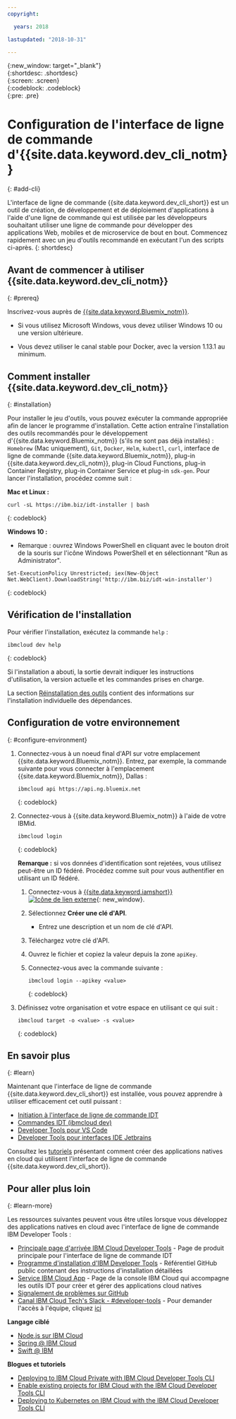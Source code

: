 ```yaml
---
copyright:

  years: 2018

lastupdated: "2018-10-31"

---
```


{:new_window: target="_blank"}  
{:shortdesc: .shortdesc}  
{:screen: .screen}  
{:codeblock: .codeblock}  
{:pre: .pre}  

# Configuration de l'interface de ligne de commande d'{{site.data.keyword.dev_cli_notm}}
{: #add-cli}

L'interface de ligne de commande {{site.data.keyword.dev_cli_short}} est un outil de création, de développement et de déploiement d'applications à l'aide d'une ligne de commande qui est utilisée par les développeurs souhaitant utiliser une ligne de commande pour développer des applications Web, mobiles et de microservice de bout en bout. Commencez rapidement avec un jeu d'outils recommandé en exécutant l'un des scripts ci-après.
{: shortdesc}

## Avant de commencer à utiliser {{site.data.keyword.dev_cli_notm}}
{: #prereq}

Inscrivez-vous auprès de [{{site.data.keyword.Bluemix_notm}}](http://ibm.biz/ibm-registration).

*  Si vous utilisez Microsoft Windows, vous devez utiliser Windows 10 ou une version ultérieure.

* Vous devez utiliser le canal stable pour Docker, avec la version 1.13.1 au minimum.

## Comment installer {{site.data.keyword.dev_cli_notm}}
{: #installation}

Pour installer le jeu d'outils, vous pouvez exécuter la commande appropriée afin de lancer le programme d'installation. Cette action entraîne l'installation des outils recommandés pour le développement d'{{site.data.keyword.Bluemix_notm}} (s'ils ne sont pas déjà installés) : `Homebrew` (Mac uniquement), `Git`, `Docker`, `Helm`, `kubectl`, `curl`, interface de ligne de commande {{site.data.keyword.Bluemix_notm}}, plug-in {{site.data.keyword.dev_cli_notm}}, plug-in Cloud Functions, plug-in Container Registry, plug-in Container Service et plug-in `sdk-gen`. Pour lancer l'installation, procédez comme suit :

**Mac et Linux :**

```
curl -sL https://ibm.biz/idt-installer | bash
```
{: codeblock}


**Windows 10 :**

* Remarque : ouvrez Windows PowerShell en cliquant avec le bouton droit de la souris sur l'icône Windows PowerShell et en sélectionnant "Run as Administrator".

```
Set-ExecutionPolicy Unrestricted; iex(New-Object Net.WebClient).DownloadString('http://ibm.biz/idt-win-installer')
```
{: codeblock}

## Vérification de l'installation
Pour vérifier l'installation, exécutez la commande `help` :

```
ibmcloud dev help
```
{: codeblock}

Si l'installation a abouti, la sortie devrait indiquer les instructions d'utilisation, la version actuelle et les commandes prises en charge.

La section [Réinstallation des outils](/docs/troubleshoot/ts_createapps.html#appendix) contient des informations sur l'installation individuelle des dépendances.

## Configuration de votre environnement
{: #configure-environment}

1. Connectez-vous à un noeud final d'API sur votre emplacement {{site.data.keyword.Bluemix_notm}}. Entrez, par exemple, la commande suivante pour vous connecter à l'emplacement {{site.data.keyword.Bluemix_notm}}, Dallas :

	```
	ibmcloud api https://api.ng.bluemix.net
	```
	{: codeblock}

2. Connectez-vous à {{site.data.keyword.Bluemix_notm}} à l'aide de votre IBMid.

	```
	ibmcloud login
	```
	{: codeblock}

	**Remarque :** si vos données d'identification sont rejetées, vous utilisez peut-être un ID fédéré. Procédez comme suit pour vous authentifier en utilisant un ID fédéré.

	1. Connectez-vous à [{{site.data.keyword.iamshort}} ![Icône de lien externe](../../icons/launch-glyph.svg "Icône de lien externe")](https://www.bluemix.net/iam/#/apikeys){: new_window}.
	2. Sélectionnez **Créer une clé d'API**.
		* Entrez une description et un nom de clé d'API.
	3. Téléchargez votre clé d'API.
	4. Ouvrez le fichier et copiez la valeur depuis la zone `apiKey`.
	5. Connectez-vous avec la commande suivante :

		```
		ibmcloud login --apikey <value>
		```
		{: codeblock}

3. Définissez votre organisation et votre espace en utilisant ce qui suit :

	```
	ibmcloud target -o <value> -s <value>
	```
	{: codeblock}

## En savoir plus
{: #learn}

Maintenant que l'interface de ligne de commande {{site.data.keyword.dev_cli_short}} est installée, vous pouvez apprendre à utiliser efficacement cet outil puissant :
- [Initiation à l'interface de ligne de commande IDT](index.html)
- [Commandes IDT (ibmcloud dev)](commands.html)
- [Developer Tools pour VS Code](vscode.html)
- [Developer Tools pour interfaces IDE Jetbrains](jetbrains.html)

Consultez les [tutoriels](/docs/apps/tutorials/tutorial_bff.html) présentant comment créer des applications natives en cloud qui utilisent l'interface de ligne de commande {{site.data.keyword.dev_cli_short}}.

## Pour aller plus loin
{: #learn-more}

Les ressources suivantes peuvent vous être utiles lorsque vous développez des applications natives en cloud avec l'interface de ligne de commande IBM Developer Tools :

- [Principale page d'arrivée IBM Cloud Developer Tools](https://www.ibm.com/cloud/cli) - Page de produit principale pour l'interface de ligne de commande IDT
- [Programme d'installation d'IBM Developer Tools](https://github.com/IBM-Bluemix/ibm-cloud-developer-tools) - Référentiel GitHub public contenant des instructions d'installation détaillées
- [Service IBM Cloud App](https://console.bluemix.net/developer/appservice) - Page de la console IBM Cloud qui accompagne les outils IDT pour créer et gérer des applications cloud natives
- [Signalement de problèmes sur GitHub](https://github.com/IBM-Cloud/ibm-cloud-developer-tools/issues)
- [Canal IBM Cloud Tech's Slack - #developer-tools](https://ibm-cloud-tech.slack.com) - Pour demander l'accès à l'équipe, cliquez [ici](https://slack-invite-ibm-cloud-tech.mybluemix.net/)

**Langage ciblé**

- [Node.js sur IBM Cloud](https://developer.ibm.com/node/cloud/)
- [Spring @ IBM Cloud](https://developer.ibm.com/java/spring/)
- [Swift @ IBM](https://developer.ibm.com/swift)

**Blogues et tutoriels**

- [Deploying to IBM Cloud Private with IBM Cloud Developer Tools CLI](https://www.ibm.com/blogs/bluemix/2017/09/deploying-ibm-cloud-private-ibm-cloud-developer-tools-cli/)
- [Enable existing projects for IBM Cloud with the IBM Cloud Developer Tools CLI](https://www.ibm.com/blogs/bluemix/2017/09/enable-existing-projects-ibm-cloud-ibm-cloud-developer-tools-cli/)
- [Deploying to Kubernetes on IBM Cloud with the IBM Cloud Developer Tools CLI](https://www.ibm.com/blogs/bluemix/2017/09/deploying-kubernetes-ibm-cloud-ibm-cloud-developer-tools-cli/)
